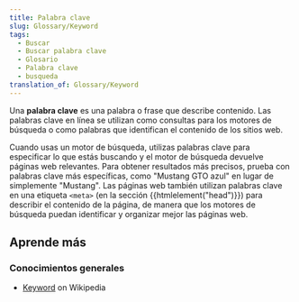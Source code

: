 ```yaml
---
title: Palabra clave
slug: Glossary/Keyword
tags:
  - Buscar
  - Buscar palabra clave
  - Glosario
  - Palabra clave
  - busqueda
translation_of: Glossary/Keyword
---
```


Una **palabra clave** es una palabra o frase que describe contenido. Las palabras clave en línea se utilizan como consultas para los motores de búsqueda o como palabras que identifican el contenido de los sitios web.

Cuando usas un motor de búsqueda, utilizas palabras clave para especificar lo que estás buscando y el motor de búsqueda devuelve páginas web relevantes. Para obtener resultados más precisos, prueba con palabras clave más específicas, como "Mustang GTO azul" en lugar de simplemente "Mustang". Las páginas web también utilizan palabras clave en una etiqueta `<meta>` (en la sección {{htmlelement("head")}}) para describir el contenido de la página, de manera que los motores de búsqueda puedan identificar y organizar mejor las páginas web.

## Aprende más

### Conocimientos generales

- [Keyword](https://es.wikipedia.org/wiki/Keyword_research) on Wikipedia
